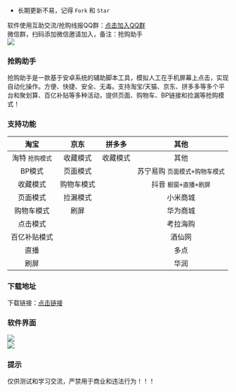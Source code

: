 - 长期更新不易，记得 `Fork` 和 `Star` 

  
软件使用互助交流/抢购线报QQ群：[点击加入QQ群](https://jq.qq.com/?_wv=1027&k=TkImzAX0 "点击链接")  
微信群，扫码添加微信邀请加入，备注：抢购助手  
![](https://github.com/omxmo/xb/blob/main/wx.png)

### 抢购助手  
抢购助手是一款基于安卓系统的辅助脚本工具，模拟人工在手机屏幕上点击，实现自动化操作。方便、快捷、安全、无毒。支持淘宝/天猫、京东、拼多多等多个平台和聚划算、百亿补贴等多种活动，提供页面、购物车、BP链接和捡漏等抢购模式！ 

### 支持功能
|淘宝|京东|拼多多|其他|
| :------------: | :------------: | :------------: | :------------: |
|淘特 `抢购模式`|收藏模式|收藏模式|其他|
|BP模式|页面模式||苏宁易购 `页面模式+购物车模式`|
|收藏模式|购物车模式||抖音 `橱窗+直播+刷屏`|
|页面模式|捡漏模式||小米商城|
|购物车模式|刷屏||华为商城|
|点击模式|||考拉海购|
|百亿补贴模式|||酒仙网|
|直播|||多点|
|刷屏|||华润|

### 下载地址
下载链接：[点击链接](https://www.lanzoui.com/b01cfbrbi "点击链接")  
   
### 软件界面  
![](https://github.com/omxmo/qg/blob/main/qg.png)  
![](https://github.com/omxmo/qg/blob/main/bp.png)  
  
### 提示  
仅供测试和学习交流，严禁用于商业和违法行为！！！
